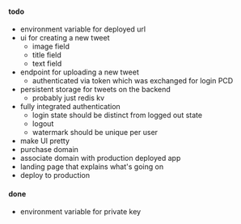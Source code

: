 #### todo

- environment variable for deployed url
- ui for creating a new tweet
  - image field
  - title field
  - text field
- endpoint for uploading a new tweet
  - authenticated via token which was exchanged for login PCD
- persistent storage for tweets on the backend
  - probably just redis kv
- fully integrated authentication
  - login state should be distinct from logged out state
  - logout
  - watermark should be unique per user
- make UI pretty
- purchase domain
- associate domain with production deployed app
- landing page that explains what's going on
- deploy to production

#### done

- environment variable for private key
